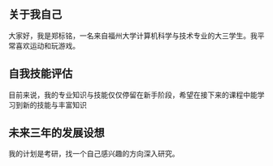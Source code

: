 ## 关于我自己
大家好，我是郑标铭，一名来自福州大学计算机科学与技术专业的大三学生。我平常喜欢运动和玩游戏。
## 自我技能评估
目前来说，我的专业知识与技能仅仅停留在新手阶段，希望在接下来的课程中能学习到新的技能与丰富知识
## 未来三年的发展设想
我的计划是考研，找一个自己感兴趣的方向深入研究。

